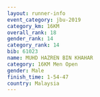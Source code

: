 ```yaml
---
layout: runner-info 
event_category: jbu-2019 
category_km: 16KM  
overall_rank: 18
gender_rank: 14
category_rank: 14
bib: 61023
name: MUHD HAZREN BIN KHAHAR
category: 16KM Men Open
gender: Male
finish_time: 1-54-47
country: Malaysia
---
```

